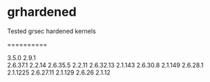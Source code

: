 grhardened
==========

Tested grsec hardened kernels


==========

3.5.0     2.9.1  
2.6.37.1  2.2.14 
2.6.35.5  2.2.11 
2.6.32.13 2.1.143 
2.6.30.8  2.1.149 
2.6.28.1  2.1.1225 
2.6.27.11 2.1.129 
2.6.26    2.1.12

